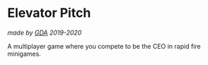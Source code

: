 # Elevator Pitch

*made by [GDA](http://gdacollab.com) 2019-2020*

A multiplayer game where you compete to be the CEO in rapid fire minigames.
